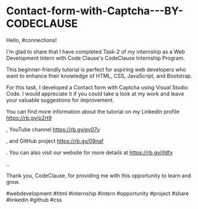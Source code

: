 # Contact-form-with-Captcha---BY-CODECLAUSE
Hello, #connections!

I'm glad to share that I have completed Task-2 of my internship as a Web Development Intern with Code Clause's CodeClause Internship Program.



This beginner-friendly tutorial is perfect for aspiring web developers who want to enhance their knowledge of HTML, CSS, JavaScript, and Bootstrap.

For this task, I developed a  Contact form with Captcha using Visual Studio Code. I would appreciate it if you could take a look at my work and leave your valuable suggestions for improvement.





You can find more information about the tutorial on my LinkedIn profile https://rb.gy/p2rt9

, YouTube channel https://rb.gy/ev07v

, and GitHub project https://rb.gy/09naf

. You can also visit our website for more details at https://rb.gy/ifdfx

..



Thank you, CodeClause, for providing me with this opportunity to learn and grow.



#webdevelopment #html #internship #intern #opportunity #project #share #linkedin #github #css
